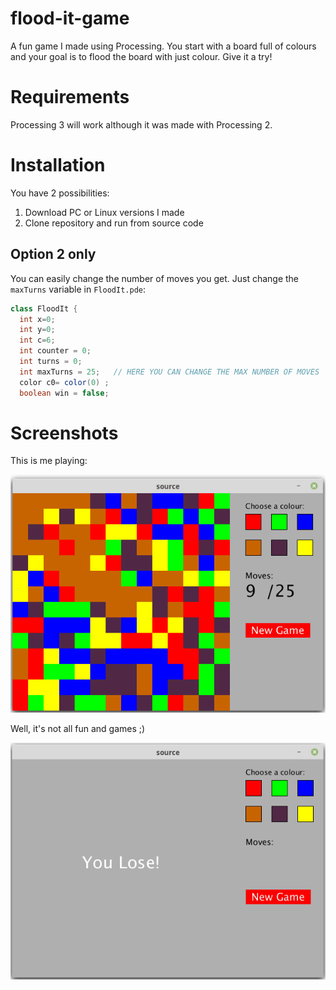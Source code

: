 # flood-it-game

A fun game I made using Processing. You start with a board full of colours and your goal is to flood the board with just colour. Give it a try!

# Requirements

Processing 3 will work although it was made with Processing 2.

# Installation

You have 2 possibilities:
 
1. Download PC or Linux versions I made
2. Clone repository and run from source code

## Option 2 only

You can easily change the number of moves you get. Just change the `maxTurns` variable in `FloodIt.pde`:

```java
class FloodIt {
  int x=0;
  int y=0;
  int c=6;
  int counter = 0;
  int turns = 0;
  int maxTurns = 25;   // HERE YOU CAN CHANGE THE MAX NUMBER OF MOVES
  color c0= color(0) ;
  boolean win = false;
```

# Screenshots

This is me playing:

![Gameplay](/screenshots/gameplay.png?raw=true "Gameplay")

Well, it's not all fun and games ;)

![You Lose!](/screenshots/lose.png?raw=true "You Lose!")
